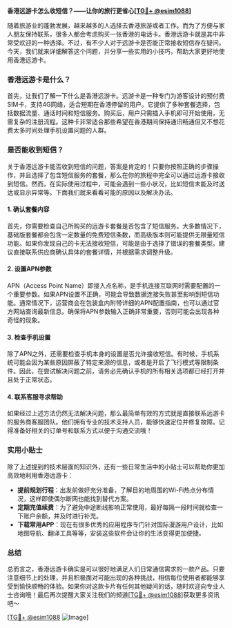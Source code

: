 **香港远游卡怎么收短信？——让你的旅行更省心[[TG💪+ @esim1088](https://t.me/s/esim1088)]**

随着旅游业的蓬勃发展，越来越多的人选择去香港旅游或者工作。而为了方便与家人朋友保持联系，很多人都会考虑购买一张香港的电话卡。香港远游卡就是其中非常受欢迎的一种选择。不过，有不少人对于远游卡是否能正常接收短信存在疑问。今天，我们就来详细解答这个问题，并分享一些实用的小技巧，帮助大家更好地使用香港远游卡。

### 香港远游卡是什么？

首先，让我们了解一下什么是香港远游卡。远游卡是一种专门为游客设计的预付费SIM卡，支持4G网络，适合短期在香港停留的用户。它提供了多种套餐选择，包括数据流量、通话时间和短信服务。购买后，用户只需插入手机即可开始使用，无需复杂的注册流程。这种卡非常适合那些希望在香港期间保持通讯畅通但又不想花费太多时间处理手机设置问题的人群。

### 是否能收到短信？

关于香港远游卡能否收到短信的问题，答案是肯定的！只要你按照正确的步骤操作，并且选择了包含短信服务的套餐，那么在你的旅程中完全可以通过远游卡接收到短信。然而，在实际使用过程中，可能会遇到一些小状况，比如短信未能及时送达或显示异常等。下面我们就来看看可能的原因以及解决办法。

#### 1. 确认套餐内容

首先，你需要检查自己所购买的远游卡套餐是否包含了短信服务。大多数情况下，基础版套餐都会包含一定数量的免费短信条数，而高级版本则可能提供无限量短信功能。如果你发现自己的卡无法接收短信，可能是由于选择了错误的套餐类型。建议直接联系供应商确认具体的套餐详情，并根据需求调整升级。

#### 2. 设置APN参数

APN（Access Point Name）即接入点名称，是手机连接互联网时需要配置的一个重要参数。如果APN设置不正确，可能会导致数据连接失败甚至影响到短信功能。通常情况下，运营商会在包装盒内附带详细的APN配置指南，也可以通过官方网站查询最新信息。确保将APN参数输入正确非常重要，否则可能会出现各种奇怪的现象。

#### 3. 检查手机设置

除了APN之外，还需要检查手机本身的设置是否允许接收短信。有时候，手机系统可能会因为某些原因屏蔽了特定来源的信息，或者是开启了飞行模式等限制条件。因此，在尝试解决问题之前，请务必先确认手机的所有相关选项都已经打开并且处于正常状态。

#### 4. 联系客服寻求帮助

如果经过上述方法仍然无法解决问题，那么最简单有效的方式就是直接联系远游卡的服务商客服团队。他们拥有专业的技术支持人员，能够快速定位并修复故障。记得准备好相关的订单号和联系方式以便于沟通交流哦！

### 实用小贴士

除了上述提到的技术层面的知识外，还有一些日常生活中的小贴士可以帮助你更加高效地利用香港远游卡：

- **提前规划行程**：出发前做好充分准备，了解目的地周围的Wi-Fi热点分布情况，这样即使偶尔断网也能找到替代方案。
- **定期充值续费**：为了避免中途断线影响正常使用，最好每隔一段时间就检查一下账户余额，并及时进行补充。
- **下载常用APP**：现在有很多优秀的应用程序专门针对国际漫游用户设计，比如地图导航、翻译工具等等，安装这些软件会让你的生活变得更加便捷。

### 总结

总而言之，香港远游卡确实是可以很好地满足人们日常通信需求的一款产品。只要注意细节上的处理，并且积极面对可能出现的各种挑战，相信每位使用者都能够享受到愉快顺畅的体验。如果你对这款卡片有任何其他疑问的话，随时欢迎向专业人士咨询哦！最后再次提醒大家关注我们的频道[[TG💪+ @esim1088](https://t.me/s/esim1088)]获取更多资讯吧～

[[TG💪+ @esim1088](https://t.me/s/esim1088) ![Image](https://i.postimg.cc/4NQfJmqS/Snipaste-2025-05-13-00-14-12.png)]